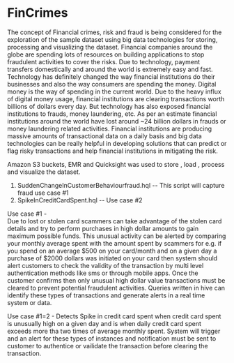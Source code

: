 # FinCrimes
The concept of Financial crimes, risk and fraud is being considered for the exploration of the sample dataset using big data technologies for storing, processing and visualizing the dataset. Financial companies around the globe are spending lots of resources on building applications to stop fraudulent activities to cover the risks. Due to technology, payment transfers domestically and around the world is extremely easy and fast. Technology has definitely changed the way financial institutions do their businesses and also the way consumers are spending the money. Digital money is the way of spending in the current world. Due to the heavy influx of digital money usage, financial institutions are clearing transactions worth billions of dollars every day. But technology has also exposed financial institutions to frauds, money laundering, etc. As per an estimate financial institutions around the world have lost around ~24 billion dollars in frauds or money laundering related activities. Financial institutions are producing massive amounts of transactional data on a daily basis and big data technologies can be really helpful in developing solutions that can predict or flag risky transactions and help financial institutions in mitigating the risk. 

Amazon S3 buckets, EMR and Quicksight was used to store , load , process and visualize the dataset.

1) SuddenChangeInCustomerBehaviourfraud.hql -- This script will capture fraud use case #1
2) SpikeInCreditCardSpent.hql -- Use case #2

Use case #1 -  
Due to lost or stolen card scammers can take advantage of the stolen card details and try to perform purchases in high dollar amounts to gain maximum possible funds. This unusual activity can be alerted by comparing your monthly average spent with the amount spent by scammers for e.g. if you spend on an average $500 on your card/month and on a given day a purchase of $2000 dollars was initiated on your card then system should alert customers to check the validity of the transaction by multi level authentication methods like sms or through mobile apps. Once the customer confirms then only unusual high dollar value transactions must be cleared to prevent potential fraudulent activities. Queries written in hive can identify these types of transactions and generate alerts in a real time system or data.

Use case #1=2 - Detects Spike in credit card spent when credit card spent is unusually high on a given day    and is when daily credit card spent exceeds more tha two times of average monthly spent. System will trigger and an alert for these types of instances and notification must be sent to customer to authentice or vailidate the transaction before clearing the transaction.

